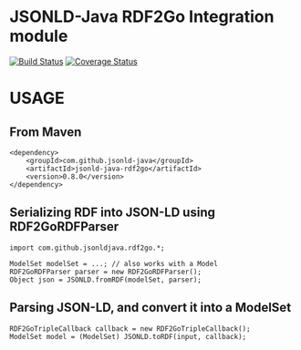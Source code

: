 JSONLD-Java RDF2Go Integration module
=====================================

[![Build Status](https://travis-ci.org/jsonld-java/jsonld-java-rdf2go.svg?branch=master)](https://travis-ci.org/jsonld-java/jsonld-java-rdf2go) 
[![Coverage Status](https://coveralls.io/repos/jsonld-java/jsonld-java-rdf2go/badge.svg?branch=master)](https://coveralls.io/r/jsonld-java/jsonld-java-rdf2go?branch=master)

USAGE
=====

From Maven
----------

    <dependency>
        <groupId>com.github.jsonld-java</groupId>
        <artifactId>jsonld-java-rdf2go</artifactId>
        <version>0.8.0</version>
    </dependency>

Serializing RDF into JSON-LD using RDF2GoRDFParser
--------------------------------------------------

    import com.github.jsonldjava.rdf2go.*;

    ModelSet modelSet = ...; // also works with a Model
    RDF2GoRDFParser parser = new RDF2GoRDFParser();
    Object json = JSONLD.fromRDF(modelSet, parser);

Parsing JSON-LD, and convert it into a ModelSet
-----------------------------------------------

    RDF2GoTripleCallback callback = new RDF2GoTripleCallback();
    ModelSet model = (ModelSet) JSONLD.toRDF(input, callback);
